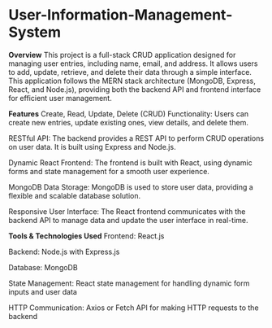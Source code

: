 # User-Information-Management-System

**Overview**
This project is a full-stack CRUD application designed for managing user entries, including name, email, and address. It allows users to add, update, retrieve, and delete their data through a simple interface. This application follows the MERN stack architecture (MongoDB, Express, React, and Node.js), providing both the backend API and frontend interface for efficient user management.

**Features**
Create, Read, Update, Delete (CRUD) Functionality: Users can create new entries, update existing ones, view details, and delete them.

RESTful API: The backend provides a REST API to perform CRUD operations on user data. It is built using Express and Node.js.

Dynamic React Frontend: The frontend is built with React, using dynamic forms and state management for a smooth user experience.

MongoDB Data Storage: MongoDB is used to store user data, providing a flexible and scalable database solution.

Responsive User Interface: The React frontend communicates with the backend API to manage data and update the user interface in real-time.

**Tools & Technologies Used**
Frontend: React.js

Backend: Node.js with Express.js

Database: MongoDB

State Management: React state management for handling dynamic form inputs and user data

HTTP Communication: Axios or Fetch API for making HTTP requests to the backend
